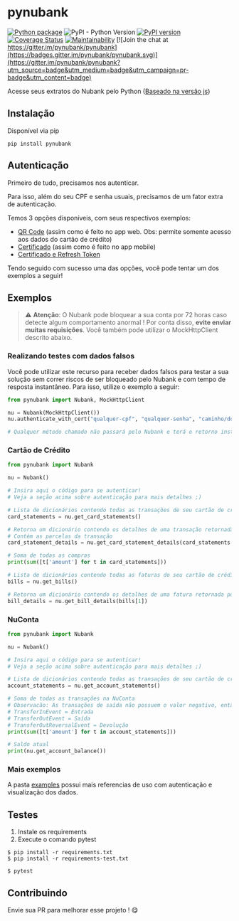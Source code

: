 # pynubank
[![Python package](https://github.com/andreroggeri/pynubank/actions/workflows/build.yml/badge.svg)](https://github.com/andreroggeri/pynubank/actions/workflows/build.yml)
![PyPI - Python Version](https://img.shields.io/pypi/pyversions/pynubank)
[![PyPI version](https://badge.fury.io/py/pynubank.svg)](https://badge.fury.io/py/pynubank)
[![Coverage Status](https://coveralls.io/repos/github/andreroggeri/pynubank/badge.svg?branch=master)](https://coveralls.io/github/andreroggeri/pynubank?branch=master)
[![Maintainability](https://api.codeclimate.com/v1/badges/e550387e85d315a212af/maintainability)](https://codeclimate.com/github/andreroggeri/pynubank/maintainability) [![Join the chat at https://gitter.im/pynubank/pynubank](https://badges.gitter.im/pynubank/pynubank.svg)](https://gitter.im/pynubank/pynubank?utm_source=badge&utm_medium=badge&utm_campaign=pr-badge&utm_content=badge)

Acesse seus extratos do Nubank pelo Python ([Baseado na versão js](https://github.com/Astrocoders/nubank-api))

## Instalação
Disponível via pip

`pip install pynubank`


## Autenticação
Primeiro de tudo, precisamos nos autenticar. 

Para isso, além do seu CPF e senha usuais, precisamos de um fator extra de autenticação.

Temos 3 opções disponíveis, com seus respectivos exemplos:
- [QR Code](https://github.com/andreroggeri/pynubank/blob/master/examples/login-qrcode.md) (assim como é feito no app web. Obs: permite somente acesso aos dados do cartão de crédito) 
- [Certificado](https://github.com/andreroggeri/pynubank/blob/master/examples/login-certificate.md) (assim como é feito no app mobile)
- [Certificado e Refresh Token](https://github.com/andreroggeri/pynubank/blob/master/examples/login-refresh-token.md)

Tendo seguido com sucesso uma das opções, você pode tentar um dos exemplos a seguir!

## Exemplos

> :warning:  **Atenção**: O Nubank pode bloquear a sua conta por 72 horas caso detecte algum comportamento anormal !
Por conta disso, **evite enviar muitas requisições**. Você também pode utilizar o MockHttpClient descrito abaixo.

### Realizando testes com dados falsos
Você pode utilizar este recurso para receber dados falsos para testar a sua solução sem correr riscos de ser bloqueado pelo Nubank e com tempo de resposta instantâneo. Para isso, utilize o exemplo a seguir:

```python
from pynubank import Nubank, MockHttpClient

nu = Nubank(MockHttpClient())
nu.authenticate_with_cert("qualquer-cpf", "qualquer-senha", "caminho/do_certificado.p12") # Essa linha funciona porque não estamos chamando o servidor do Nubank ;)

# Qualquer método chamado não passará pelo Nubank e terá o retorno instantâneo.
```


### Cartão de Crédito
```python
from pynubank import Nubank

nu = Nubank()

# Insira aqui o código para se autenticar!
# Veja a seção acima sobre autenticação para mais detalhes ;)

# Lista de dicionários contendo todas as transações de seu cartão de crédito
card_statements = nu.get_card_statements()

# Retorna um dicionário contendo os detalhes de uma transação retornada por get_card_statements()
# Contém as parcelas da transação
card_statement_details = nu.get_card_statement_details(card_statements[0])

# Soma de todas as compras
print(sum([t['amount'] for t in card_statements]))

# Lista de dicionários contendo todas as faturas do seu cartão de crédito
bills = nu.get_bills()

# Retorna um dicionário contendo os detalhes de uma fatura retornada por get_bills()
bill_details = nu.get_bill_details(bills[1])
```

### NuConta
```python
from pynubank import Nubank

nu = Nubank()

# Insira aqui o código para se autenticar!
# Veja a seção acima sobre autenticação para mais detalhes ;)

# Lista de dicionários contendo todas as transações de seu cartão de crédito
account_statements = nu.get_account_statements()

# Soma de todas as transações na NuConta
# Observacão: As transações de saída não possuem o valor negativo, então deve-se olhar a propriedade "__typename".
# TransferInEvent = Entrada
# TransferOutEvent = Saída
# TransferOutReversalEvent = Devolução
print(sum([t['amount'] for t in account_statements]))

# Saldo atual
print(nu.get_account_balance())
```

### Mais exemplos
A pasta [examples](./examples/) possui mais referencias de uso com autenticação e visualização dos dados.

## Testes
1. Instale os requirements
1. Execute o comando pytest

```
$ pip install -r requirements.txt
$ pip install -r requirements-test.txt

$ pytest
```

## Contribuindo

Envie sua PR para melhorar esse projeto ! 😋
